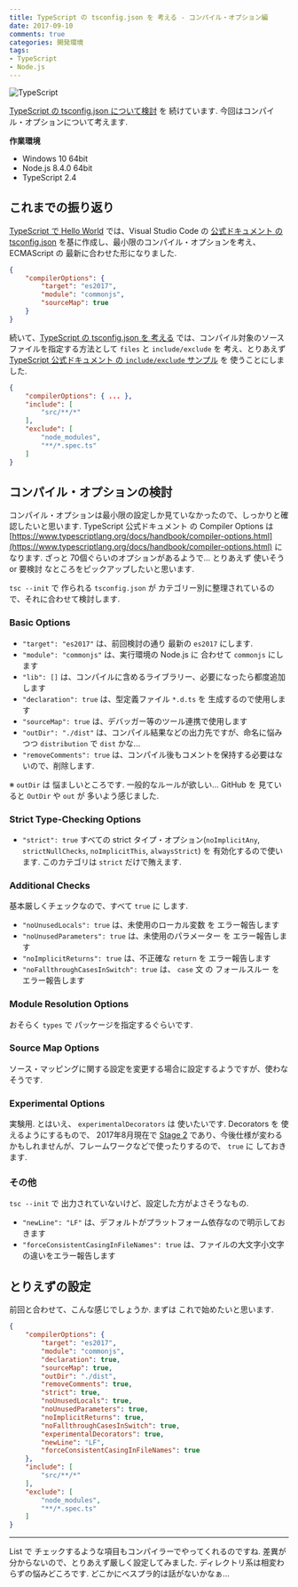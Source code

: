 ```yaml
---
title: TypeScript の tsconfig.json を 考える - コンパイル・オプション編
date: 2017-09-10
comments: true
categories: 開発環境
tags:
- TypeScript
- Node.js
---
```


![](/images/typescript/typescript.png "TypeScript")

[TypeScript の tsconfig.json について検討](/2017/09/07/TypeScriptのtsconfig.jsonを考える/) を 続けています. 今回はコンパイル・オプションについて考えます.

**作業環境**
- Windows 10 64bit
- Node.js 8.4.0 64bit
- TypeScript 2.4


## これまでの振り返り
[TypeScript で Hello World](/2017/09/04/Visual-Studio-CodeでHello-TypeScript！/) では、Visual Studio Code の [公式ドキュメント の tsconfig.json](https://code.visualstudio.com/docs/languages/typescript#_tsconfigjson) を基に作成し、最小限のコンパイル・オプションを考え、ECMAScript の 最新に合わせた形になりました.

```json
{
    "compilerOptions": {
        "target": "es2017",
        "module": "commonjs",
        "sourceMap": true
    }
}
```

続いて、[TypeScript の tsconfig.json を 考える](/2017/09/07/TypeScriptのtsconfig.jsonを考える/) では、コンパイル対象のソースファイルを指定する方法として `files` と `include/exclude` を 考え、とりあえず [TypeScript 公式ドキュメント の `include/exclude` サンプル](https://www.typescriptlang.org/docs/handbook/tsconfig-json.html#examples) を 使うことにしました.

```json
{
    "compilerOptions": { ... },
    "include": [
        "src/**/*"
    ],
    "exclude": [
        "node_modules",
        "**/*.spec.ts"
    ]
}
```


## コンパイル・オプションの検討
コンパイル・オプションは最小限の設定しか見ていなかったので、しっかりと確認したいと思います.
TypeScript 公式ドキュメント の Compiler Options は [https://www.typescriptlang.org/docs/handbook/compiler-options.html](https://www.typescriptlang.org/docs/handbook/compiler-options.html) に なります.
ざっと 70個ぐらいのオプションがあるようで... とりあえず 使いそう or 要検討 なところをピックアップしたいと思います.

`tsc --init` で 作られる `tsconfig.json` が カテゴリー別に整理されているので、それに合わせて検討します.


### Basic Options
- `"target": "es2017"` は、前回検討の通り 最新の `es2017` にします.
- `"module": "commonjs"` は、実行環境の Node.js に 合わせて `commonjs` にします
- `"lib": []` は、コンパイルに含めるライブラリー、必要になったら都度追加します
- `"declaration": true` は、型定義ファイル `*.d.ts` を 生成するので使用します
- `"sourceMap": true` は、デバッガー等のツール連携で使用します
- `"outDir": "./dist"` は、コンパイル結果などの出力先ですが、命名に悩みつつ `distribution` で `dist` かな...
- `"removeComments": true` は、コンパイル後もコメントを保持する必要はないので、削除します.

※ `outDir` は 悩ましいところです. 一般的なルールが欲しい... GitHub を 見ていると `OutDir` や `out` が 多いよう感じました.


### Strict Type-Checking Options
- `"strict": true`
すべての strict タイプ・オプション(`noImplicitAny`, `strictNullChecks`, `noImplicitThis`, `alwaysStrict`) を 有効化するので使います.
このカテゴリは `strict` だけで賄えます.


### Additional Checks
基本厳しくチェックなので、すべて `true` に します.
- `"noUnusedLocals": true` は、未使用のローカル変数 を エラー報告します
- `"noUnusedParameters": true` は、未使用のパラメーター を エラー報告します
- `"noImplicitReturns": true` は、不正確な `return` を エラー報告します
- `"noFallthroughCasesInSwitch": true` は、 `case` 文 の フォールスルー を エラー報告します


### Module Resolution Options
おそらく `types` で パッケージを指定するぐらいです.


### Source Map Options
ソース・マッピングに関する設定を変更する場合に設定するようですが、使わなそうです.


### Experimental Options
実験用. とはいえ、 `experimentalDecorators` は 使いたいです.
Decorators を 使えるようにするもので、 2017年8月現在で [Stage 2](https://github.com/tc39/proposal-decorators) であり、今後仕様が変わるかもしれませんが、フレームワークなどで使ったりするので、 `true` に しておきます.


### その他
`tsc --init` で 出力されていないけど、設定した方がよさそうなもの.
- `"newLine": "LF"` は、デフォルトがプラットフォーム依存なので明示しておきます
- `"forceConsistentCasingInFileNames": true` は、ファイルの大文字小文字の違いをエラー報告します


## とりえずの設定
前回と合わせて、こんな感じでしょうか. まずは これで始めたいと思います.

```json
{
    "compilerOptions": {
        "target": "es2017",
        "module": "commonjs",
        "declaration": true,
        "sourceMap": true,
        "outDir": "./dist",
        "removeComments": true,
        "strict": true,
        "noUnusedLocals": true,
        "noUnusedParameters": true,
        "noImplicitReturns": true,
        "noFallthroughCasesInSwitch": true,
        "experimentalDecorators": true,
        "newLine": "LF",
        "forceConsistentCasingInFileNames": true
    },
    "include": [
        "src/**/*"
    ],
    "exclude": [
        "node_modules",
        "**/*.spec.ts"
    ]
}
```



- - - -
List で チェックするような項目もコンパイラーでやってくれるのですね. 差異が分からないので、とりあえず厳しく設定してみました.
ディレクトリ系は相変わらずの悩みどころです. どこかにべスプラ的は話がないかなぁ...
